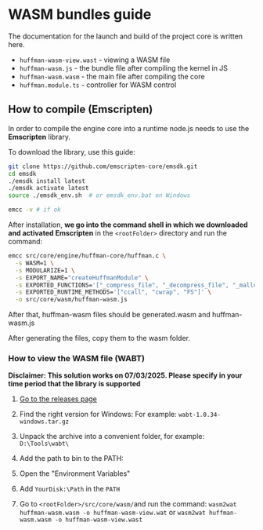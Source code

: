 # WASM bundles guide

The documentation for the launch and build of the project core is written here.

- `huffman-wasm-view.wast` - viewing a WASM file
- `huffman-wasm.js` - the bundle file after compiling the kernel in JS
- `huffman-wasm.wasm` - the main file after compiling the core
- `huffman.module.ts` - controller for WASM control

## How to compile (Emscripten)

In order to compile the engine core into a runtime node.js needs to use the **Emscripten** library.

To download the library, use this guide:

```bash
git clone https://github.com/emscripten-core/emsdk.git
cd emsdk
./emsdk install latest
./emsdk activate latest
source ./emsdk_env.sh  # or emsdk_env.bat on Windows

emcc -v # if ok
```

After installation, **we go into the command shell in which we downloaded and activated Emscripten** in the `<rootFolder>` directory and run the command:

```bash
emcc src/core/engine/huffman-core/huffman.c \
  -s WASM=1 \
  -s MODULARIZE=1 \
  -s EXPORT_NAME="createHuffmanModule" \
  -s EXPORTED_FUNCTIONS='["_compress_file", "_decompress_file", "_malloc", "_free"]' \
  -s EXPORTED_RUNTIME_METHODS='["ccall", "cwrap", "FS"]' \
  -o src/core/wasm/huffman-wasm.js
```

After that, huffman-wasm files should be generated.wasm and huffman-wasm.js

After generating the files, copy them to the wasm folder.

### How to view the WASM file (WABT)

**Disclaimer: This solution works on 07/03/2025. Please specify in your time period that the library is supported**


1. [Go to the releases page](https://github.com/WebAssembly/wabt/releases)

2. Find the right version for Windows:
For example: `wabt-1.0.34-windows.tar.gz`

3. Unpack the archive into a convenient folder, for example: `D:\Tools\wabt\`

4. Add the path to bin to the PATH:

5. Open the "Environment Variables"

6. Add `YourDisk:\Path` in the `PATH`

7. Go to `<rootFolder>/src/core/wasm/`and run the command: `wasm2wat huffman-wasm.wasm -o huffman-wasm-view.wat` or `wasm2wat huffman-wasm.wasm -o huffman-wasm-view.wast`

